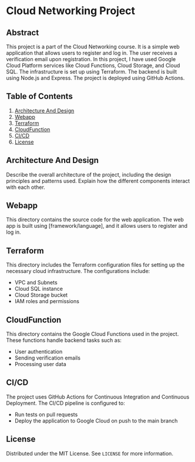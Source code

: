 # Cloud Networking Project

## Abstract
This project is a part of the Cloud Networking course. It is a simple web application that allows users to register and log in. The user receives a verification email upon registration. In this project, I have used Google Cloud Platform services like Cloud Functions, Cloud Storage, and Cloud SQL. The infrastructure is set up using Terraform. The backend is built using Node.js and Express. The project is deployed using GitHub Actions.

## Table of Contents
1. [Architecture And Design](#architecture-and-design)
2. [Webapp](#webapp)
3. [Terraform](#terraform)
4. [CloudFunction](#cloudfunction)
5. [CI/CD](#cicd)
6. [License](#license)

## Architecture And Design
Describe the overall architecture of the project, including the design principles and patterns used. Explain how the different components interact with each other.

## Webapp
This directory contains the source code for the web application. The web app is built using [framework/language], and it allows users to register and log in. 

## Terraform
This directory includes the Terraform configuration files for setting up the necessary cloud infrastructure. The configurations include:
- VPC and Subnets
- Cloud SQL instance
- Cloud Storage bucket
- IAM roles and permissions

## CloudFunction
This directory contains the Google Cloud Functions used in the project. These functions handle backend tasks such as:
- User authentication
- Sending verification emails
- Processing user data

## CI/CD
The project uses GitHub Actions for Continuous Integration and Continuous Deployment. The CI/CD pipeline is configured to:
- Run tests on pull requests
- Deploy the application to Google Cloud on push to the main branch

## License
Distributed under the MIT License. See `LICENSE` for more information.
